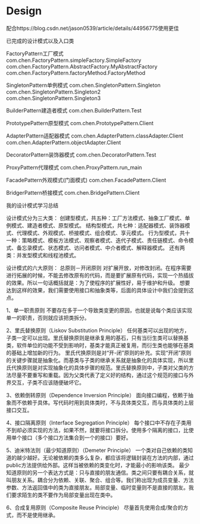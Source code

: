# Design

配合https://blog.csdn.net/jason0539/article/details/44956775使用更佳

已完成的设计模式以及入口类

FactoryPattern工厂模式	com.chen.FactoryPattern.simpleFactory.SimpleFactory
	com.chen.FactoryPattern.AbstractFactory.MyAbstractFactory	com.chen.FactoryPattern.factoryMethod.FactoryMethod
	
SingletonPattern单例模式		com.chen.SingletonPattern.Singleton		com.chen.SingletonPattern.Singleton2
	com.chen.SingletonPattern.Singleton3
	
BuilderPattern建造者模式		com.chen.BuilderPattern.Test

PrototypePattern原型模式		com.chen.PrototypePattern.Client

AdapterPattern适配器模式		com.chen.AdapterPattern.classAdapter.Client		com.chen.AdapterPattern.objectAdapter.Client

DecoratorPattern装饰器模式	com.chen.DecoratorPattern.Test

ProxyPattern代理模式		com.chen.ProxyPattern.run_main

FacadePattern外观模式(门面模式)		com.chen.FacadePattern.Client

BridgerPattern桥接模式		com.chen.BridgePattern.Client

我的设计模式学习总结

设计模式分为三大类：
创建型模式，共五种：工厂方法模式、抽象工厂模式、单例模式、建造者模式、原型模式。
结构型模式，共七种：适配器模式、装饰器模式、代理模式、外观模式、桥接模式、组合模式、享元模式。
行为型模式，共十一种：策略模式、模板方法模式、观察者模式、迭代子模式、责任链模式、命令模式、备忘录模式、状态模式、访问者模式、中介者模式、解释器模式。
还有两类：并发型模式和线程池模式。

设计模式的六大原则：
总原则－开闭原则
对扩展开放，对修改封闭。在程序需要进行拓展的时候，不能去修改原有的代码，而是要扩展原有代码，实现一个热插拔的效果。所以一句话概括就是：为了使程序的扩展性好，易于维护和升级。
想要达到这样的效果，我们需要使用接口和抽象类等，后面的具体设计中我们会提到这点。

1、单一职责原则
不要存在多于一个导致类变更的原因，也就是说每个类应该实现单一的职责，否则就应该把类拆分。

2、里氏替换原则（Liskov Substitution Principle）
任何基类可以出现的地方，子类一定可以出现。里氏替换原则是继承复用的基石，只有当衍生类可以替换基类，软件单位的功能不受到影响时，基类才能真正被复用，而衍生类也能够在基类的基础上增加新的行为。
里氏代换原则是对“开-闭”原则的补充。实现“开闭”原则的关键步骤就是抽象化。而基类与子类的继承关系就是抽象化的具体实现，所以里氏代换原则是对实现抽象化的具体步骤的规范。里氏替换原则中，子类对父类的方法尽量不要重写和重载。因为父类代表了定义好的结构，通过这个规范的接口与外界交互，子类不应该随便破坏它。

3、依赖倒转原则（Dependence Inversion Principle）
面向接口编程，依赖于抽象而不依赖于具体。写代码时用到具体类时，不与具体类交互，而与具体类的上层接口交互。

4、接口隔离原则（Interface Segregation Principle）
每个接口中不存在子类用不到却必须实现的方法，如果不然，就要将接口拆分。使用多个隔离的接口，比使用单个接口（多个接口方法集合到一个的接口）要好。

5、迪米特法则（最少知道原则）（Demeter Principle）
一个类对自己依赖的类知道的越少越好。无论被依赖的类多么复杂，都应该将逻辑封装在方法的内部，通过public方法提供给外部。这样当被依赖的类变化时，才能最小的影响该类。
最少知道原则的另一个表达方式是：只与直接的朋友通信。类之间只要有耦合关系，就叫朋友关系。耦合分为依赖、关联、聚合、组合等。我们称出现为成员变量、方法参数、方法返回值中的类为直接朋友。局部变量、临时变量则不是直接的朋友。我们要求陌生的类不要作为局部变量出现在类中。

6、合成复用原则（Composite Reuse Principle）
尽量首先使用合成/聚合的方式，而不是使用继承。
